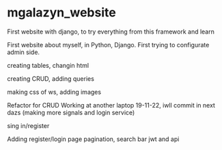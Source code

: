 # mgalazyn_website
First website with django, to try everything from this framework and learn 

First website about myself, in Python, Django. First trying to configurate admin side.

creating tables, changin html

creating CRUD, adding queries 

making css of ws, adding images

Refactor for CRUD
Working at another laptop 19-11-22, iwll commit in next dazs (making more signals and login service)

sing in/register 

Adding register/login page
pagination, search bar
jwt and api
